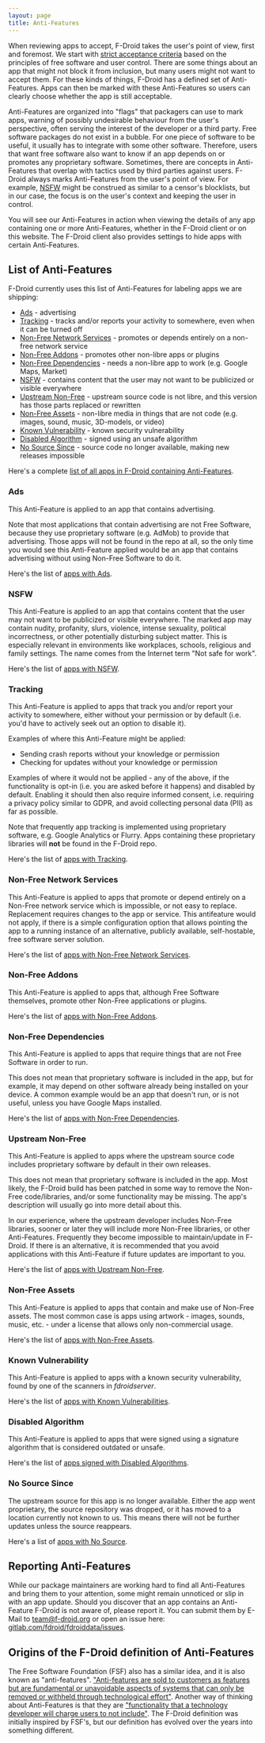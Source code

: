```yaml
---
layout: page
title: Anti-Features
---
```


When reviewing apps to accept, F-Droid takes the user's point of view, first and
foremost.  We start with [strict acceptance criteria](../Inclusion_Policy) based
on the principles of free software and user control.  There are some things
about an app that might not block it from inclusion, but many users might not
want to accept them.  For these kinds of things, F-Droid has a defined set of
Anti-Features.  Apps can then be marked with these Anti-Features so users can
clearly choose whether the app is still acceptable.

Anti-Features are organized into "flags" that packagers can use to mark apps,
warning of possibly undesirable behaviour from the user's perspective, often
serving the interest of the developer or a third party.  Free software packages
do not exist in a bubble.  For one piece of software to be useful, it usually
has to integrate with some other software.  Therefore, users that want free
software also want to know if an app depends on or promotes any proprietary
software.  Sometimes, there are concepts in Anti-Features that overlap with
tactics used by third parties against users.  F-Droid always marks Anti-Features
from the user's point of view.  For example, [NSFW](#NSFW) might be construed as
similar to a censor's blocklists, but in our case, the focus is on the user's
context and keeping the user in control.

You will see our Anti-Features in action when viewing the details of any app
containing one or more Anti-Features, whether in the F-Droid client or on this
website.  The F-Droid client also provides settings to hide apps with certain
Anti-Features.


## List of Anti-Features

F-Droid currently uses this list of Anti-Features for labeling apps we
are shipping:

* [Ads](#Ads) - advertising
* [Tracking](#Tracking) - tracks and/or reports your activity to somewhere, even when it can be turned off
* [Non-Free Network Services](#NonFreeNet) - promotes or depends entirely on a non-free network service
* [Non-Free Addons](#NonFreeAdd) - promotes other non-libre apps or plugins
* [Non-Free Dependencies](#NonFreeDep) - needs a non-libre app to work (e.g. Google Maps, Market)
* [NSFW](#NSFW) - contains content that the user may not want to be publicized or visible everywhere
* [Upstream Non-Free](#UpstreamNonFree) - upstream source code is not libre, and this version has those parts replaced or rewritten
* [Non-Free Assets](#NonFreeAssets) - non-libre media in things that are not code (e.g. images, sound, music, 3D-models, or video)
* [Known Vulnerability](#KnownVuln) - known security vulnerability
* [Disabled Algorithm](#DisabledAlgorithm) - signed using an unsafe algorithm
* [No Source Since](#NoSourceSince) - source code no longer available, making new releases impossible

Here's a complete [list of all apps in F-Droid containing Anti-Features](https://monitor.f-droid.org/anti-features).


### Ads<a name="Ads" />

This Anti-Feature is applied to an app that contains advertising.

Note that most applications that contain advertising are not Free Software,
because they use proprietary software (e.g. AdMob) to provide that
advertising. Those apps will not be found in the repo at all, so the only
time you would see this Anti-Feature applied would be an app that contains
advertising without using Non-Free Software to do it.

Here's the list of [apps with Ads](https://monitor.f-droid.org/anti-feature/Ads).


### NSFW<a name="NSFW" />

This Anti-Feature is applied to an app that contains content that the user may not want to be publicized or visible everywhere. The marked app may contain nudity, profanity, slurs, violence, intense sexuality, political incorrectness, or other potentially disturbing subject matter.  This is especially relevant in environments like workplaces, schools, religious and family settings. The name comes from the Internet term "Not safe for work".

Here's the list of [apps with NSFW](https://monitor.f-droid.org/anti-feature/NSFW).

### Tracking<a name="Tracking" />

This Anti-Feature is applied to apps that track you and/or report your
activity to somewhere, either without your permission or by default
(i.e. you'd have to actively seek out an option to disable it).

Examples of where this Anti-Feature might be applied:

* Sending crash reports without your knowledge or permission
* Checking for updates without your knowledge or permission

Examples of where it would not be applied - any of the above,
if the functionality is opt-in (i.e. you are asked before it happens)
and disabled by default. Enabling it should then also require informed
consent, i.e. requiring a privacy policy similar to GDPR, and avoid
collecting personal data (PII) as far as possible.

Note that frequently app tracking is implemented using proprietary software,
e.g. Google Analytics or Flurry. Apps containing these proprietary libraries
will **not** be found in the F-Droid repo.

Here's the list of [apps with Tracking](https://monitor.f-droid.org/anti-feature/Tracking).


### Non-Free Network Services<a name="NonFreeNet" />

This Anti-Feature is applied to apps that promote or depend entirely on
a Non-Free network service which is impossible, or not easy to replace.
Replacement requires changes to the app or service. This antifeature would
not apply, if there is a simple configuration option that allows pointing the
app to a running instance of an alternative, publicly available, self-hostable,
free software server solution.

Here's the list of [apps with Non-Free Network Services](https://monitor.f-droid.org/anti-feature/NonFreeNet).


### Non-Free Addons<a name="NonFreeAdd" />

This Anti-Feature is applied to apps that, although Free Software themselves,
promote other Non-Free applications or plugins.

Here's the list of [apps with Non-Free Addons](https://monitor.f-droid.org/anti-feature/NonFreeAdd).


### Non-Free Dependencies<a name="NonFreeDep" />

This Anti-Feature is applied to apps that require things
that are not Free Software in order to run.

This does not mean that proprietary software is included in the app,
but for example, it may depend on other software already being
installed on your device. A common example would be an app that doesn't
run, or is not useful, unless you have Google Maps installed.

Here's the list of [apps with Non-Free Dependencies](https://monitor.f-droid.org/anti-feature/NonFreeDep).


### Upstream Non-Free<a name="UpstreamNonFree" />

This Anti-Feature is applied to apps where the upstream source code
includes proprietary software by default in their own releases.

This does not mean that proprietary software is included in the app.
Most likely, the F-Droid build has been patched in some way to remove
the Non-Free code/libraries, and/or some functionality may be missing.
The app's description will usually go into more detail about this.

In our experience, where the upstream developer includes Non-Free libraries,
sooner or later they will include more Non-Free libraries, or other
Anti-Features. Frequently they become impossible to maintain/update in
F-Droid. If there is an alternative, it is recommended that you avoid
applications with this Anti-Feature if future updates are important to you.

Here's the list of [apps with Upstream Non-Free](https://monitor.f-droid.org/anti-feature/UpstreamNonFree).


### Non-Free Assets<a name="NonFreeAssets" />

This Anti-Feature is applied to apps that contain and make use of
Non-Free assets. The most common case is apps using artwork -
images, sounds, music, etc. - under a license that allows only non-commercial usage.

Here's the list of [apps with Non-Free Assets](https://monitor.f-droid.org/anti-feature/NonFreeAssets).


### Known Vulnerability<a name="KnownVuln" />

This Anti-Feature is applied to apps with a known security vulnerability,
found by one of the scanners in _fdroidserver_.

Here's the list of [apps with Known Vulnerabilities](https://monitor.f-droid.org/anti-feature/KnownVuln).


### Disabled Algorithm<a name="DisabledAlgorithm" />

This Anti-Feature is applied to apps that were signed using a signature
algorithm that is considered outdated or unsafe.

Here's the list of [apps signed with Disabled Algorithms](https://monitor.f-droid.org/anti-feature/DisabledAlgorithm).


### No Source Since<a name="NoSourceSince" />

The upstream source for this app is no longer available. Either the app went
proprietary, the source repository was dropped, or it has moved to a location
currently not known to us. This means there will not be further updates unless
the source reappears.

Here's a list of [apps with No Source](https://monitor.f-droid.org/anti-feature/NoSourceSince).


## Reporting Anti-Features

While our package maintainers are working hard to find all Anti-Features
and bring them to your attention, some might remain unnoticed or slip in
with an app update. Should you discover that an app contains an Anti-Feature
F-Droid is not aware of, please report it. You can submit them by E-Mail to
[team@f-droid.org](mailto:team@f-droid.org) or open an issue here:
[gitlab.com/fdroid/fdroiddata/issues](https://gitlab.com/fdroid/fdroiddata/issues).



## Origins of the F-Droid definition of Anti-Features

The Free Software Foundation (FSF) also has a similar idea, and it is also known
as "anti-features".  ["Anti-features are sold to customers as features but are
fundamental or unavoidable aspects of systems that can only be removed or
withheld through technological
effort"](https://www.fsf.org/blogs/community/antifeatures).  Another way of
thinking about Anti-Features is that they are ["functionality that a technology
developer will charge users to not
include"](https://www.fsf.org/bulletin/2007/fall/antifeatures/).  The F-Droid
definition was initially inspired by FSF's, but our definition has evolved over
the years into something different.
